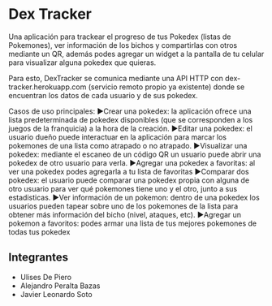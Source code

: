 Dex Tracker
============

Una aplicación para trackear el progreso de tus Pokedex (listas de Pokemones), ver información de los bichos y compartirlas con otros mediante un QR, además podes agregar un widget a la pantalla de tu celular para visualizar alguna pokedex que quieras.

Para esto, DexTracker se comunica mediante una API HTTP con dex-tracker.herokuapp.com (servicio remoto propio ya existente) donde se encuentran los datos de cada usuario y de sus pokedex.

Casos de uso principales:
►Crear una pokedex: la aplicación ofrece una lista predeterminada de pokedex disponibles (que se corresponden a los juegos de la franquicia) a la hora de la creación.
►Editar una pokedex: el usuario dueño puede interactuar en la aplicación para marcar los pokemones de una lista como atrapado o no atrapado.
►Visualizar una pokedex: mediante el escaneo de un código QR un usuario puede abrir una pokedex de otro usuario para verla.
►Agregar una pokedex a favoritas: al ver una pokedex podes agregarla a tu lista de favoritas
►Comparar dos pokedex: el usuario puede comparar una pokedex propia con alguna de otro usuario para ver qué pokemones tiene uno y el otro, junto a sus estadisticas.
►Ver información de un pokemon: dentro de una pokedex los usuarios pueden tapear sobre uno de los pokemones de la lista para obtener más información del bicho (nivel, ataques, etc).
►Agregar un pokemon a favoritos: podes armar una lista de tus mejores pokemones de todas tus pokedex


## Integrantes
* Ulises De Piero
* Alejandro Peralta Bazas
* Javier Leonardo Soto
